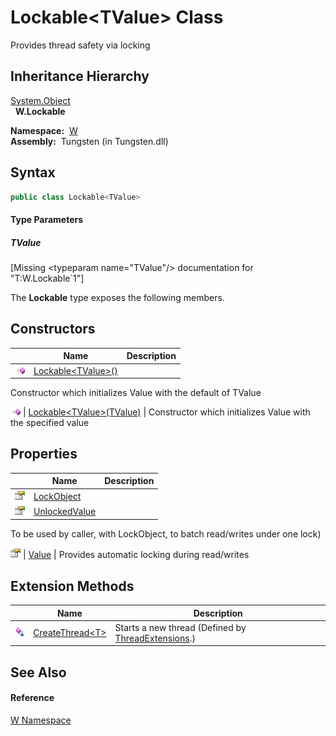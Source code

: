 Lockable&lt;TValue> Class
=========================
  
Provides thread safety via locking



Inheritance Hierarchy
---------------------
[System.Object][1]  
  **W.Lockable<TValue>**  

  **Namespace:**  [W][2]  
  **Assembly:**  Tungsten (in Tungsten.dll)

Syntax
------

```csharp
public class Lockable<TValue>

```

#### Type Parameters

##### *TValue*

[Missing &lt;typeparam name="TValue"/> documentation for "T:W.Lockable`1"]


The **Lockable<TValue>** type exposes the following members.


Constructors
------------

                 | Name                             | Description                                                    
---------------- | -------------------------------- | -------------------------------------------------------------- 
![Public method] | [Lockable&lt;TValue>()][3]       | 
Constructor which initializes Value with the default of TValue
 
![Public method] | [Lockable&lt;TValue>(TValue)][4] | Constructor which initializes Value with the specified value   


Properties
----------

                   | Name               | Description                                                                 
------------------ | ------------------ | --------------------------------------------------------------------------- 
![Public property] | [LockObject][5]    |                                                                             
![Public property] | [UnlockedValue][6] | 
To be used by caller, with LockObject, to batch read/writes under one lock)
 
![Public property] | [Value][7]         | 
Provides automatic locking during read/writes
                           


Extension Methods
-----------------

                           | Name                    | Description                                             
-------------------------- | ----------------------- | ------------------------------------------------------- 
![Public Extension Method] | [CreateThread&lt;T>][8] | Starts a new thread (Defined by [ThreadExtensions][9].) 


See Also
--------

#### Reference
[W Namespace][2]  

[1]: http://msdn.microsoft.com/en-us/library/e5kfa45b
[2]: ../README.md
[3]: _ctor.md
[4]: _ctor_1.md
[5]: LockObject.md
[6]: UnlockedValue.md
[7]: Value.md
[8]: ../../W.Threading/ThreadExtensions/CreateThread__1.md
[9]: ../../W.Threading/ThreadExtensions/README.md
[10]: ../../_icons/Help.png
[Public method]: ../../_icons/pubmethod.gif "Public method"
[Public property]: ../../_icons/pubproperty.gif "Public property"
[Public Extension Method]: ../../_icons/pubextension.gif "Public Extension Method"